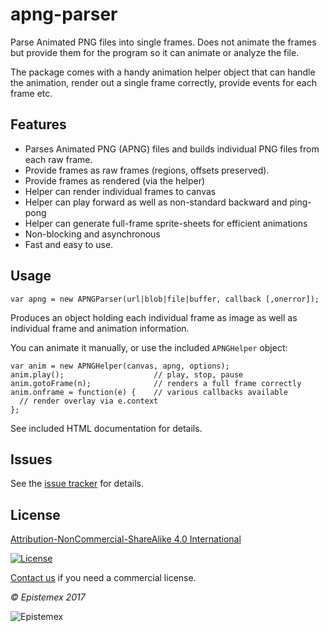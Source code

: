 ﻿apng-parser
===========

Parse Animated PNG files into single frames. Does not animate the frames
but provide them for the program so it can animate or analyze the file.

The package comes with a handy animation helper object that can handle 
the animation, render out a single frame correctly, provide events for 
each frame etc. 


Features
--------

- Parses Animated PNG (APNG) files and builds individual PNG files from each raw frame.
- Provide frames as raw frames (regions, offsets preserved).
- Provide frames as rendered (via the helper)
- Helper can render individual frames to canvas
- Helper can play forward as well as non-standard backward and ping-pong
- Helper can generate full-frame sprite-sheets for efficient animations
- Non-blocking and asynchronous
- Fast and easy to use.

Usage
-----

    var apng = new APNGParser(url|blob|file|buffer, callback [,onerror]);

Produces an object holding each individual frame as image as well as individual
frame and animation information.

You can animate it manually, or use the included `APNGHelper` object:

    var anim = new APNGHelper(canvas, apng, options);
    anim.play();                    // play, stop, pause
    anim.gotoFrame(n);              // renders a full frame correctly
    anim.onframe = function(e) {    // various callbacks available
      // render overlay via e.context
    };

See included HTML documentation for details.


Issues
------

See the [issue tracker](https://github.com/epistemex/apng-parser/issues) for details.


License
-------

[Attribution-NonCommercial-ShareAlike 4.0 International](https://creativecommons.org/licenses/by-nc-sa/4.0/)

[![License](https://i.creativecommons.org/l/by-nc-sa/4.0/88x31.png)](https://creativecommons.org/licenses/by-nc-sa/4.0/)

[Contact us](mailto:github@epistemex.com) if you need a commercial license.

*&copy; Epistemex 2017*
 
![Epistemex](http://i.imgur.com/GP6Q3v8.png)

